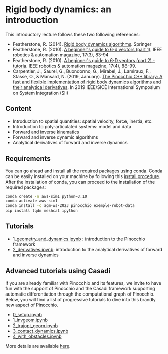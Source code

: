 # Rigid body dynamics: an introduction

This introductory lecture follows these two following references:
  - Featherstone, R. (2014). [Rigid body dynamics algorithms](https://link.springer.com/content/pdf/10.1007/978-1-4899-7560-7.pdf). Springer
  - Featherstone, R. (2010). [A beginner's guide to 6-d vectors (part 1)](). IEEE robotics & automation magazine, 17(3), 83-94
  - Featherstone, R. (2010). [A beginner's guide to 6-D vectors (part 2) - tutoria](). IEEE robotics & automation magazine, 17(4), 88-99.
  - Carpentier, J., Saurel, G., Buondonno, G., Mirabel, J., Lamiraux, F., Stasse, O., & Mansard, N. (2019, January). [The Pinocchio C++ library: A fast and flexible implementation of rigid body dynamics algorithms and their analytical derivatives](https://hal.laas.fr/hal-01866228/document). In 2019 IEEE/SICE International Symposium on System Integration (SII)

## Content

* Introduction to spatial quantities: spatial velocity, force, inertia, etc.
* Introduction to poly-articulated systems: model and data
* Forward and inverse kinematics
* Forward and inverse dynamic algorithms
* Analytical derivatives of forward and inverse dynamics

## Requirements

You can go ahead and install all the required packages using conda. 
Conda can be easily installed on your machine by following this [install procedure](https://conda.io/projects/conda/en/latest/user-guide/install/index.html).
After the installation of conda, you can proceed to the installation of the required packages:
 
```bash
conda create -n aws-sim1 python=3.10
conda activate aws-sim1
conda install -c agm-ws-2023 pinocchio exemple-robot-data
pip install tqdm meshcat ipython
```

## Tutorials

* [1_geometry_and_dynamics.ipynb](./1_geometry_and_dynamics.ipynb) : introduction to the Pinocchio framework
* [2_derivatives.ipynb](./2_derivatives.ipynb): introduction to the analytical derivatives of forward and inverse dynamics

## Advanced tutorials using Casadi

If you are already familiar with Pinocchio and its features, we invite to have fun with the support of Pinocchio and the Casadi framework supporting automatic differentiation through the computational graph of Pinocchio. Below, you will find a list of progressive tutorials to dive into this brandly new aspect of Pinocchio.

* [0_setup.ipynb](https://github.com/nmansard/jnrh2023/blob/main/0_setup.ipynb)
* [1_invgeom.ipynb](https://github.com/nmansard/jnrh2023/blob/main/1_invgeom.ipynb)
* [2_trajopt_geom.ipynb](https://github.com/nmansard/jnrh2023/blob/main/2_trajopt_geom.ipynb)
* [3_contact_dynamics.ipynb](https://github.com/nmansard/jnrh2023/blob/main/3_contact_dynamics.ipynb)
* [4_with_obstacles.ipynb](https://github.com/nmansard/jnrh2023/blob/main/4_with_obstacles.ipynb)

More details are available [here](https://github.com/nmansard/jnrh2023).

